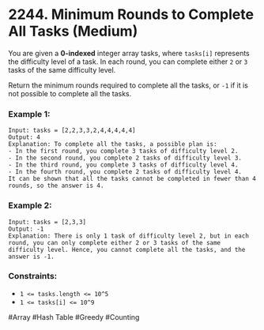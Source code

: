 # 2244. Minimum Rounds to Complete All Tasks (Medium)

You are given a **0-indexed** integer array tasks, where `tasks[i]` represents the difficulty level of a task. In each round, you can complete either `2` or `3` tasks of the same difficulty level.

Return the minimum rounds required to complete all the tasks, or `-1` if it is not possible to complete all the tasks.

### Example 1:

```
Input: tasks = [2,2,3,3,2,4,4,4,4,4]
Output: 4
Explanation: To complete all the tasks, a possible plan is:
- In the first round, you complete 3 tasks of difficulty level 2.
- In the second round, you complete 2 tasks of difficulty level 3.
- In the third round, you complete 3 tasks of difficulty level 4.
- In the fourth round, you complete 2 tasks of difficulty level 4.
It can be shown that all the tasks cannot be completed in fewer than 4 rounds, so the answer is 4.
```

### Example 2:

```
Input: tasks = [2,3,3]
Output: -1
Explanation: There is only 1 task of difficulty level 2, but in each round, you can only complete either 2 or 3 tasks of the same difficulty level. Hence, you cannot complete all the tasks, and the answer is -1.
```

### Constraints:

- `1 <= tasks.length <= 10^5`
- `1 <= tasks[i] <= 10^9`

#Array #Hash Table #Greedy #Counting
